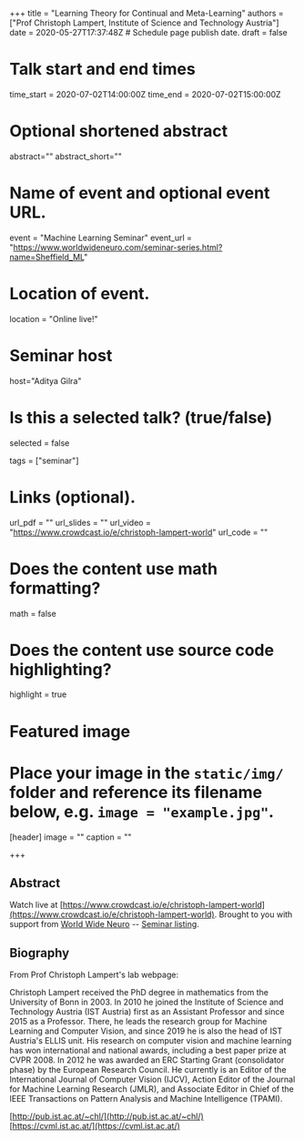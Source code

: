 +++
title = "Learning Theory for Continual and Meta-Learning"
authors = ["Prof Christoph Lampert, Institute of Science and Technology Austria"]
date = 2020-05-27T17:37:48Z  # Schedule page publish date.
draft = false

# Talk start and end times
time_start = 2020-07-02T14:00:00Z
time_end = 2020-07-02T15:00:00Z

# Optional shortened abstract
abstract=""
abstract_short=""

# Name of event and optional event URL.
event = "Machine Learning Seminar"
event_url = "https://www.worldwideneuro.com/seminar-series.html?name=Sheffield_ML"

# Location of event.
location = "Online live!"

# Seminar host
host="Aditya Gilra"

# Is this a selected talk? (true/false)
selected = false

tags = ["seminar"]

# Links (optional).
url_pdf = ""
url_slides = ""
url_video = "https://www.crowdcast.io/e/christoph-lampert-world"
url_code = ""

# Does the content use math formatting?
math = false

# Does the content use source code highlighting?
highlight = true

# Featured image
# Place your image in the `static/img/` folder and reference its filename below, e.g. `image = "example.jpg"`.
[header]
image = ""
caption = ""

+++

## Abstract

Watch live at [https://www.crowdcast.io/e/christoph-lampert-world](https://www.crowdcast.io/e/christoph-lampert-world).
Brought to you with support from [World Wide Neuro](https://www.worldwideneuro.com) -- [Seminar listing](https://www.worldwideneuro.com/seminar-series.html?name=Sheffield_ML).
    
## Biography

From Prof Christoph Lampert's lab webpage:  
  
Christoph Lampert received the PhD degree in mathematics from the University of Bonn in 2003. In 2010 he joined the Institute of Science and Technology Austria (IST Austria) first as an Assistant Professor and since 2015 as a Professor. There, he leads the research group for Machine Learning and Computer Vision, and since 2019 he is also the head of IST Austria's ELLIS unit. His research on computer vision and machine learning has won international and national awards, including a best paper prize at CVPR 2008. In 2012 he was awarded an ERC Starting Grant (consolidator phase) by the European Research Council. He currently is an Editor of the International Journal of Computer Vision (IJCV), Action Editor of the Journal for Machine Learning Research (JMLR), and Associate Editor in Chief of the IEEE Transactions on Pattern Analysis and Machine Intelligence (TPAMI).  
    
[http://pub.ist.ac.at/~chl/](http://pub.ist.ac.at/~chl/)  
[https://cvml.ist.ac.at/](https://cvml.ist.ac.at/)  
